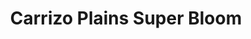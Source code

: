 ---
title: Carrizo Plains Super Bloom
image: https://farm3.staticflickr.com/2845/33956233551_dd0712711e_k.jpg
thumbnail: https://farm3.staticflickr.com/2845/33956233551_53c7b1b447_n.jpg
caption: Rusty pipe
---
